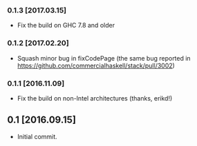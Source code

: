 ### 0.1.3 [2017.03.15]
* Fix the build on GHC 7.8 and older

### 0.1.2 [2017.02.20]
* Squash minor bug in fixCodePage (the same bug reported in
  https://github.com/commercialhaskell/stack/pull/3002)

### 0.1.1 [2016.11.09]
* Fix the build on non-Intel architectures (thanks, erikd!)

## 0.1  [2016.09.15]

* Initial commit.
